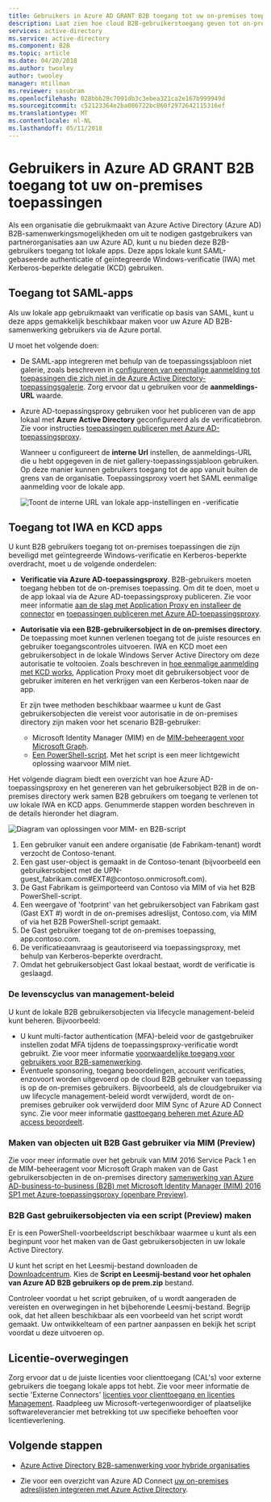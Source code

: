 ```yaml
---
title: Gebruikers in Azure AD GRANT B2B toegang tot uw on-premises toepassingen | Microsoft Docs
description: Laat zien hoe cloud B2B-gebruikerstoegang geven tot on-premises apps met Azure AD B2B-samenwerking.
services: active-directory
ms.service: active-directory
ms.component: B2B
ms.topic: article
ms.date: 04/20/2018
ms.author: twooley
author: twooley
manager: mtillman
ms.reviewer: sasubram
ms.openlocfilehash: 028bbb28c7091db3c3ebea321ca2e167b999949d
ms.sourcegitcommit: c52123364e2ba086722bc860f2972642115316ef
ms.translationtype: MT
ms.contentlocale: nl-NL
ms.lasthandoff: 05/11/2018
---
```

# <a name="grant-b2b-users-in-azure-ad-access-to-your-on-premises-applications"></a>Gebruikers in Azure AD GRANT B2B toegang tot uw on-premises toepassingen

Als een organisatie die gebruikmaakt van Azure Active Directory (Azure AD) B2B-samenwerkingsmogelijkheden om uit te nodigen gastgebruikers van partnerorganisaties aan uw Azure AD, kunt u nu bieden deze B2B-gebruikers toegang tot lokale apps. Deze apps lokale kunt SAML-gebaseerde authenticatie of geïntegreerde Windows-verificatie (IWA) met Kerberos-beperkte delegatie (KCD) gebruiken.

## <a name="access-to-saml-apps"></a>Toegang tot SAML-apps

Als uw lokale app gebruikmaakt van verificatie op basis van SAML, kunt u deze apps gemakkelijk beschikbaar maken voor uw Azure AD B2B-samenwerking gebruikers via de Azure portal.

U moet het volgende doen:

- De SAML-app integreren met behulp van de toepassingssjabloon niet galerie, zoals beschreven in [configureren van eenmalige aanmelding tot toepassingen die zich niet in de Azure Active Directory-toepassingsgalerie](active-directory-saas-custom-apps.md). Zorg ervoor dat u gebruiken voor de **aanmeldings-URL** waarde.
-  Azure AD-toepassingsproxy gebruiken voor het publiceren van de app lokaal met **Azure Active Directory** geconfigureerd als de verificatiebron. Zie voor instructies [toepassingen publiceren met Azure AD-toepassingsproxy](manage-apps/application-proxy-publish-azure-portal.md). 

   Wanneer u configureert de **interne Url** instellen, de aanmeldings-URL die u hebt opgegeven in de niet gallery-toepassingssjabloon gebruiken. Op deze manier kunnen gebruikers toegang tot de app vanuit buiten de grens van de organisatie. Toepassingsproxy voert het SAML eenmalige aanmelding voor de lokale app.
 
   ![Toont de interne URL van lokale app-instellingen en -verificatie](media/active-directory-b2b-hybrid-cloud-to-on-premises/OnPremAppSettings.PNG)

## <a name="access-to-iwa-and-kcd-apps"></a>Toegang tot IWA en KCD apps

U kunt B2B gebruikers toegang tot on-premises toepassingen die zijn beveiligd met geïntegreerde Windows-verificatie en Kerberos-beperkte overdracht, moet u de volgende onderdelen:

- **Verificatie via Azure AD-toepassingsproxy**. B2B-gebruikers moeten toegang hebben tot de on-premises toepassing. Om dit te doen, moet u de app lokaal via de Azure AD-toepassingsproxy publiceren. Zie voor meer informatie [aan de slag met Application Proxy en installeer de connector](manage-apps/application-proxy-enable.md) en [toepassingen publiceren met Azure AD-toepassingsproxy](manage-apps/application-proxy-publish-azure-portal.md).
- **Autorisatie via een B2B-gebruikersobject in de on-premises directory**. De toepassing moet kunnen verlenen toegang tot de juiste resources en gebruiker toegangscontroles uitvoeren. IWA en KCD moet een gebruikersobject in de lokale Windows Server Active Directory om deze autorisatie te voltooien. Zoals beschreven in [hoe eenmalige aanmelding met KCD works](manage-apps/application-proxy-configure-single-sign-on-with-kcd.md#how-single-sign-on-with-kcd-works), Application Proxy moet dit gebruikersobject voor de gebruiker imiteren en het verkrijgen van een Kerberos-token naar de app. 

   Er zijn twee methoden beschikbaar waarmee u kunt de Gast gebruikersobjecten die vereist voor autorisatie in de on-premises directory zijn maken voor het scenario B2B-gebruiker:

   - Microsoft Identity Manager (MIM) en de [MIM-beheeragent voor Microsoft Graph](#create-b2b-guest-user-objects-through-mim-preview). 
   - [Een PowerShell-script](#create-b2b-guest-user-objects-through-a-script-preview). Met het script is een meer lichtgewicht oplossing waarvoor MIM niet. 

Het volgende diagram biedt een overzicht van hoe Azure AD-toepassingsproxy en het genereren van het gebruikersobject B2B in de on-premises directory werk samen B2B gebruikers om toegang te verlenen tot uw lokale IWA en KCD apps. Genummerde stappen worden beschreven in de details hieronder het diagram.

![Diagram van oplossingen voor MIM- en B2B-script](media/active-directory-b2b-hybrid-cloud-to-on-premises/MIMScriptSolution.PNG)

1.  Een gebruiker vanuit een andere organisatie (de Fabrikam-tenant) wordt verzocht de Contoso-tenant.
2.  Een gast user-object is gemaakt in de Contoso-tenant (bijvoorbeeld een gebruikersobject met de UPN-guest_fabrikam.com#EXT#@contoso.onmicrosoft.com).
3.  De Gast Fabrikam is geïmporteerd van Contoso via MIM of via het B2B PowerShell-script.
4.  Een weergave of 'footprint' van het gebruikersobject van Fabrikam gast (Gast EXT #) wordt in de on-premises adreslijst, Contoso.com, via MIM of via het B2B PowerShell-script gemaakt.
5.  De Gast gebruiker toegang tot de on-premises toepassing, app.contoso.com.
6.  De verificatieaanvraag is geautoriseerd via toepassingsproxy, met behulp van Kerberos-beperkte overdracht. 
7.  Omdat het gebruikersobject Gast lokaal bestaat, wordt de verificatie is geslaagd.

### <a name="lifecycle-management-policies"></a>De levenscyclus van management-beleid

U kunt de lokale B2B gebruikersobjecten via lifecycle management-beleid kunt beheren. Bijvoorbeeld:

- U kunt multi-factor authentication (MFA)-beleid voor de gastgebruiker instellen zodat MFA tijdens de toepassingsproxy-verificatie wordt gebruikt. Zie voor meer informatie [voorwaardelijke toegang voor gebruikers voor B2B-samenwerking](active-directory-b2b-mfa-instructions.md).
- Eventuele sponsoring, toegang beoordelingen, account verificaties, enzovoort worden uitgevoerd op de cloud B2B gebruiker van toepassing is op de on-premises gebruikers. Bijvoorbeeld, als de cloudgebruiker via uw lifecycle management-beleid wordt verwijderd, wordt de on-premises gebruiker ook verwijderd door MIM Sync of Azure AD Connect sync. Zie voor meer informatie [gasttoegang beheren met Azure AD access beoordeelt](active-directory-azure-ad-controls-manage-guest-access-with-access-reviews.md).

### <a name="create-b2b-guest-user-objects-through-mim-preview"></a>Maken van objecten uit B2B Gast gebruiker via MIM (Preview)

Zie voor meer informatie over het gebruik van MIM 2016 Service Pack 1 en de MIM-beheeragent voor Microsoft Graph maken van de Gast gebruikersobjecten in de on-premises directory [samenwerking van Azure AD-business-to-business (B2B) met Microsoft Identity Manager (MIM) 2016 SP1 met Azure-toepassingsproxy (openbare Preview)](https://docs.microsoft.com/microsoft-identity-manager/microsoft-identity-manager-2016-graph-b2b-scenario).

### <a name="create-b2b-guest-user-objects-through-a-script-preview"></a>B2B Gast gebruikersobjecten via een script (Preview) maken

Er is een PowerShell-voorbeeldscript beschikbaar waarmee u kunt als een beginpunt voor het maken van de Gast gebruikersobjecten in uw lokale Active Directory.

U kunt het script en het Leesmij-bestand downloaden de [Downloadcentrum](https://www.microsoft.com/download/details.aspx?id=51495). Kies de **Script en Leesmij-bestand voor het ophalen van Azure AD B2B gebruikers op de prem.zip** bestand.

Controleer voordat u het script gebruiken, of u wordt aangeraden de vereisten en overwegingen in het bijbehorende Leesmij-bestand. Begrijp ook, dat het alleen beschikbaar als een voorbeeld van het script wordt gemaakt. Uw ontwikkelteam of een partner aanpassen en bekijk het script voordat u deze uitvoeren op.

## <a name="license-considerations"></a>Licentie-overwegingen

Zorg ervoor dat u de juiste licenties voor clienttoegang (CAL's) voor externe gebruikers die toegang lokale apps tot hebt. Zie voor meer informatie de sectie 'Externe Connectors' [licenties voor clienttoegang en licenties Management](https://www.microsoft.com/en-us/licensing/product-licensing/client-access-license.aspx). Raadpleeg uw Microsoft-vertegenwoordiger of plaatselijke softwareleverancier met betrekking tot uw specifieke behoeften voor licentieverlening.

## <a name="next-steps"></a>Volgende stappen

- [Azure Active Directory B2B-samenwerking voor hybride organisaties](active-directory-b2b-hybrid-organizations.md)

- Zie voor een overzicht van Azure AD Connect [uw on-premises adreslijsten integreren met Azure Active Directory](connect/active-directory-aadconnect.md).

